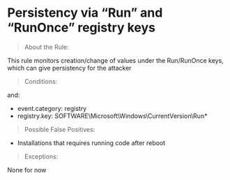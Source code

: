 # Persistency via “Run” and “RunOnce” registry keys


>About the Rule:

This rule monitors creation/change of values under the Run/RunOnce keys, which can give persistency for the attacker
 

>Conditions:

and:

- event.category: registry
- registry.key: SOFTWARE\\Microsoft\\Windows\\CurrentVersion\\Run*
 


>Possible False Positives:

- Installations that requires running code after reboot


>Exceptions:

None for now
